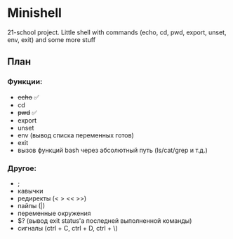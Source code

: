 # Minishell
21-school project. Little shell with commands (echo, cd, pwd, export, unset, env, exit) and some more stuff

## План

### Функции:

- ~~echo~~ :white_check_mark:
- cd
- ~~pwd~~ :white_check_mark:
- export
- unset
- env (вывод списка переменных готов)
- exit
- вызов функций bash через абсолютный путь (ls/cat/grep и т.д.)

### Другое:

- ;
- кавычки
- редиректы (< > << >>)
- пайпы (|)
- переменные окружения
- $? (вывод exit status'a последней выполненной команды)
- сигналы (ctrl + C, ctrl + D, ctrl + \\)
